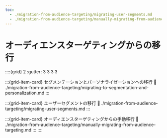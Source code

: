 ```yaml
---
toc:
  - ./migration-from-audience-targeting/migrating-user-segments.md
  - ./migration-from-audience-targeting/manually-migrating-from-audience-targeting.md
---
```

# オーディエンスターゲティングからの移行

::::{grid} 2
:gutter: 3 3 3 3

:::{grid-item-card} セグメンテーションとパーソナライゼーションへの移行
:link: ./migration-from-audience-targeting/migrating-to-segmentation-and-personalization.md
:::

:::{grid-item-card} ユーザーセグメントの移行
:link: ./migration-from-audience-targeting/migrating-user-segments.md
:::

:::{grid-item-card} オーディエンスターゲティングからの手動移行
:link: ./migration-from-audience-targeting/manually-migrating-from-audience-targeting.md
:::
::::
